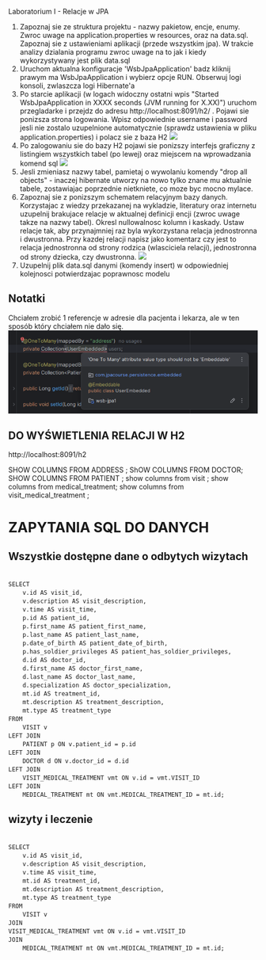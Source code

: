 ﻿Laboratorium I - Relacje w JPA

1. Zapoznaj sie ze struktura projektu - nazwy pakietow, encje, enumy. Zwroc uwage na application.properties w resources, oraz na data.sql. Zapoznaj sie z ustawieniami aplikacji (przede wszystkim jpa). W trakcie analizy dzialania programu zwroc uwage na to jak i kiedy wykorzystywany jest plik data.sql
2. Uruchom aktualna konfiguracje 'WsbJpaApplication' badz kliknij prawym ma WsbJpaApplication i wybierz opcje RUN. Obserwuj logi konsoli, zwlaszcza logi Hibernate'a
3. Po starcie aplikacji (w logach widoczny ostatni wpis "Started WsbJpaApplication in XXXX seconds (JVM running for X.XX)") uruchom przegladarke i przejdz do adresu http://localhost:8091/h2/ . Pojawi sie ponizsza strona logowania. Wpisz odpowiednie username i password jesli nie zostalo uzupelnione automatycznie (sprawdz ustawienia w pliku application.properties) i polacz sie z baza H2
![](H2_console.png)
4. Po zalogowaniu sie do bazy H2 pojawi sie ponizszy interfejs graficzny z listingiem wszystkich tabel (po lewej) oraz miejscem na wprowadzania komend sql
![](H2_console_tables.png)
5. Jesli zmieniasz nazwy tabel, pamietaj o wywolaniu komendy "drop all objects" - inaczej hibernate utworzy na nowo tylko znane mu aktualnie tabele, zostawiajac poprzednie nietkniete, co moze byc mocno mylace.
6. Zapoznaj sie z ponizszym schematem relacyjnym bazy danych. Korzystajac z wiedzy przekazanej na wykladzie, literatury oraz internetu uzupelnij brakujace relacje w aktualnej definicji encji (zwroc uwage takze na nazwy tabel). Okresl nullowalnosc kolumn i kaskady. 
Ustaw relacje tak, aby przynajmniej raz byla wykorzystana relacja jednostronna i dwustronna.
Przy kazdej relacji napisz jako komentarz czy jest to relacja jednostronna od strony rodzica (wlasciciela relacji), jednostronna od strony dziecka, czy dwustronna.
   ![](db_schema.png)
7. Uzupelnij plik data.sql danymi (komendy insert) w odpowiedniej kolejnosci potwierdzajac poprawnosc modelu

## Notatki 
Chciałem zrobić 1  referencje w adresie dla pacjenta i lekarza, ale w ten sposób który chciałem nie dało się.
![img.png](img.png)


## DO WYŚWIETLENIA RELACJI W H2 
http://localhost:8091/h2

SHOW COLUMNS FROM ADDRESS ;
ShOW COLUMNS FROM DOCTOR;
SHOW COLUMNS FROM PATIENT ;
show columns from visit ;
show columns from medical_treatment;
show columns from visit_medical_treatment ;

# ZAPYTANIA SQL DO DANYCH

## Wszystkie dostępne dane o odbytych wizytach
<code>
SELECT 
    v.id AS visit_id,
    v.description AS visit_description,
    v.time AS visit_time,
    p.id AS patient_id,
    p.first_name AS patient_first_name,
    p.last_name AS patient_last_name,
    p.date_of_birth AS patient_date_of_birth,
    p.has_soldier_privileges AS patient_has_soldier_privileges,
    d.id AS doctor_id,
    d.first_name AS doctor_first_name,
    d.last_name AS doctor_last_name,
    d.specialization AS doctor_specialization,
    mt.id AS treatment_id,
    mt.description AS treatment_description,
    mt.type AS treatment_type
FROM 
    VISIT v
LEFT JOIN 
    PATIENT p ON v.patient_id = p.id
LEFT JOIN 
    DOCTOR d ON v.doctor_id = d.id
LEFT JOIN 
    VISIT_MEDICAL_TREATMENT vmt ON v.id = vmt.VISIT_ID
LEFT JOIN 
    MEDICAL_TREATMENT mt ON vmt.MEDICAL_TREATMENT_ID = mt.id;
</code>

## wizyty i leczenie
<code>
SELECT
    v.id AS visit_id,
    v.description AS visit_description,
    v.time AS visit_time,
    mt.id AS treatment_id,
    mt.description AS treatment_description,
    mt.type AS treatment_type
FROM
    VISIT v
JOIN
VISIT_MEDICAL_TREATMENT vmt ON v.id = vmt.VISIT_ID
JOIN
    MEDICAL_TREATMENT mt ON vmt.MEDICAL_TREATMENT_ID = mt.id;

</code>
    